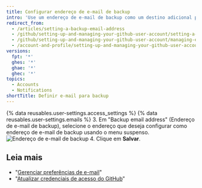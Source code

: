 ```yaml
---
title: Configurar endereço de e-mail de backup
intro: 'Use um endereço de e-mail de backup como um destino adicional para notificações de conta relevantes para segurança{% ifversion not ghae %} e para redefinir sua senha de forma segura, se não puder mais acessar seu endereço de e-mail principal{% endif %}.'
redirect_from:
  - /articles/setting-a-backup-email-address
  - /github/setting-up-and-managing-your-github-user-account/setting-a-backup-email-address
  - /github/setting-up-and-managing-your-github-user-account/managing-email-preferences/setting-a-backup-email-address
  - /account-and-profile/setting-up-and-managing-your-github-user-account/managing-email-preferences/setting-a-backup-email-address
versions:
  fpt: '*'
  ghes: '*'
  ghae: '*'
  ghec: '*'
topics:
  - Accounts
  - Notifications
shortTitle: Definir e-mail para backup
---
```


{% data reusables.user-settings.access_settings %}
{% data reusables.user-settings.emails %}
3. Em "Backup email address" (Endereço de e-mail de backup), selecione o endereço que deseja configurar como endereço de e-mail de backup usando o menu suspenso. ![Endereço de e-mail de backup](/assets/images/help/settings/backup-email-address.png)
4. Clique em **Salvar**.

## Leia mais

- "[Gerenciar preferências de e-mail](/articles/managing-email-preferences/)"
- "[Atualizar credenciais de acesso do GitHub](/articles/updating-your-github-access-credentials/)"
